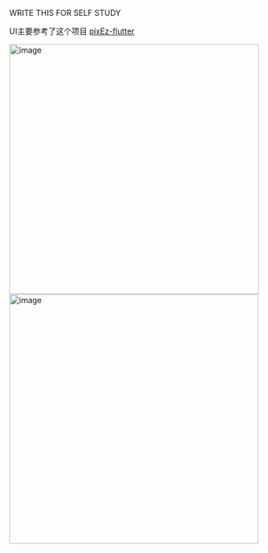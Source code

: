 WRITE THIS FOR SELF STUDY

UI主要参考了这个项目 [pixEz-flutter](https://github.com/Notsfsssf/pixez-flutter)


<img width="450" alt="image" src="https://github.com/user-attachments/assets/4d9b2a61-10a1-4b19-bbc4-27a9aba9382a">
<img width="449" alt="image" src="https://github.com/user-attachments/assets/37b97a64-8a66-4f93-8552-c18c7831f2f0">



